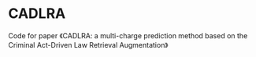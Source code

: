 # CADLRA
Code for paper 《CADLRA: a multi-charge prediction method based on the Criminal Act-Driven Law Retrieval Augmentation》
